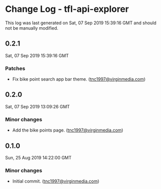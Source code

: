 # Change Log - tfl-api-explorer

This log was last generated on Sat, 07 Sep 2019 15:39:16 GMT and should not be manually modified.

## 0.2.1
Sat, 07 Sep 2019 15:39:16 GMT

### Patches

- Fix bike point search app bar theme. (tnc1997@virginmedia.com)
## 0.2.0
Sat, 07 Sep 2019 13:09:26 GMT

### Minor changes

- Add the bike points page. (tnc1997@virginmedia.com)
## 0.1.0
Sun, 25 Aug 2019 14:22:00 GMT

### Minor changes

- Initial commit. (tnc1997@virginmedia.com)
